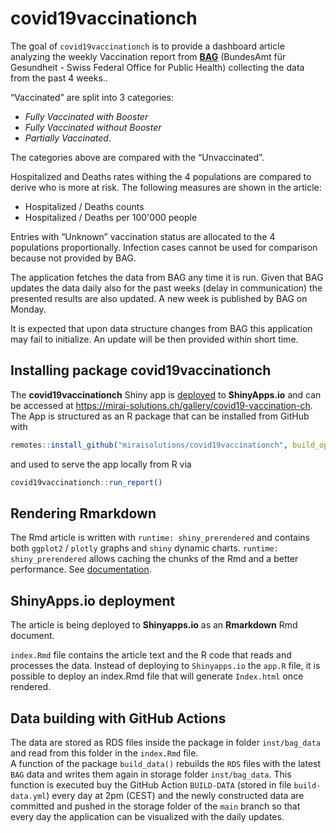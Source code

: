 
<!-- README.md is generated from README.Rmd. Please edit that file -->

# covid19vaccinationch

The goal of `covid19vaccinationch` is to provide a dashboard article
analyzing the weekly Vaccination report from [**BAG**](https://www.bag.admin.ch/bag/en/home.html) (BundesAmt für Gesundheit - Swiss Federal Office for Public Health) collecting the data from the past 4 weeks..

“Vaccinated” are split into 3 categories:   

* *Fully Vaccinated with Booster*  
* *Fully Vaccinated without Booster*  
* *Partially Vaccinated*.

The categories above are compared with the “Unvaccinated”.

Hospitalized and Deaths rates withing the 4 populations are compared to
derive who is more at risk. The following measures are shown in the
article:  

* Hospitalized / Deaths counts  
* Hospitalized / Deaths per 100'000 people

Entries with “Unknown” vaccination status are allocated to the 4
populations proportionally. Infection cases cannot be used for
comparison because not provided by BAG.

The application fetches the data from BAG any time it is run. Given that
BAG updates the data daily also for the past weeks (delay in
communication) the presented results are also updated. A new week is
published by BAG on Monday.

It is expected that upon data structure changes from BAG this
application may fail to initialize. An update will be then provided
within short time.

## Installing package covid19vaccinationch

The **covid19vaccinationch** Shiny app is [deployed](gke#readme) to **ShinyApps.io** and can be accessed at https://mirai-solutions.ch/gallery/covid19-vaccination-ch.   
The App is structured as an R package that can be installed from GitHub with
<!-- argument build_vignettes not available anymore (r-lib/remotes#353), build_opts = "" for a full installation including vignettes  -->
``` r
remotes::install_github("miraisolutions/covid19vaccinationch", build_opts = "")
```
and used to serve the app locally from R via
``` r
covid19vaccinationch::run_report()
```
## Rendering Rmarkdown

The Rmd article is written with `runtime: shiny_prerendered` and contains both `ggplot2` / `plotly` graphs and `shiny` dynamic charts. `runtime: shiny_prerendered` allows caching the chunks of the Rmd and a better performance.
See [documentation](https://rmarkdown.rstudio.com/authoring_shiny_prerendered.HTML).

## ShinyApps.io deployment

The article is being deployed to **Shinyapps.io** as an **Rmarkdown** Rmd document.

`index.Rmd` file contains the article text and the R code that reads and processes the data. Instead of deploying to `Shinyapps.io` the `app.R` file, it is possible to deploy an index.Rmd file that will generate `Index.html` once rendered. 

## Data building with GitHub Actions

The data are stored as RDS files inside the package in folder `inst/bag_data` and read from this folder in the `index.Rmd` file.    
A function of the package `build_data()` rebuilds the `RDS` files with the latest `BAG` data and writes them again in storage folder `inst/bag_data`. This function is executed buy the GitHub Action `BUILD-DATA` (stored in file `build-data.yml`) every day at 2pm (CEST) and the newly constructed data are committed and pushed in the storage folder of the `main` branch so that every day the application can be visualized with the daily updates.



